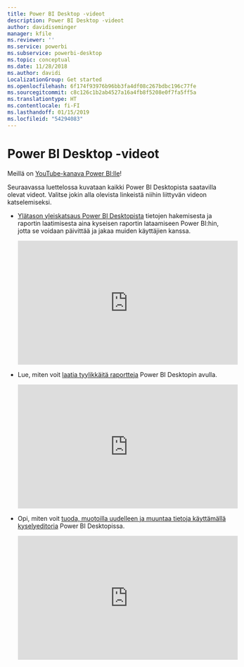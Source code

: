 ```yaml
---
title: Power BI Desktop -videot
description: Power BI Desktop -videot
author: davidiseminger
manager: kfile
ms.reviewer: ''
ms.service: powerbi
ms.subservice: powerbi-desktop
ms.topic: conceptual
ms.date: 11/28/2018
ms.author: davidi
LocalizationGroup: Get started
ms.openlocfilehash: 6f174f93976b96bb3fa4df08c267bdbc196c77fe
ms.sourcegitcommit: c8c126c1b2ab4527a16a4fb8f5208e0f7fa5ff5a
ms.translationtype: HT
ms.contentlocale: fi-FI
ms.lasthandoff: 01/15/2019
ms.locfileid: "54294083"
---
```

# <a name="power-bi-desktop-videos"></a>Power BI Desktop -videot
Meillä on [YouTube-kanava Power BI:lle](http://www.youtube.com/playlist?list=PL1N57mwBHtN2q1WbU5O29rrn_A0lkVv9p)!

Seuraavassa luettelossa kuvataan kaikki Power BI Desktopista saatavilla olevat videot. Valitse jokin alla olevista linkeistä niihin liittyvän videon katselemiseksi.

- [Ylätason yleiskatsaus Power BI Desktopista](https://www.youtube.com/watch?v=Qgam9M8I0xA) tietojen hakemisesta ja raportin laatimisesta aina kyseisen raportin lataamiseen Power BI:hin, jotta se voidaan päivittää ja jakaa muiden käyttäjien kanssa.  
  
  <iframe width="500" height="281" src="https://www.youtube.com/embed/Qgam9M8I0xA" frameborder="0" allowfullscreen></iframe> 
  
- Lue, miten voit [laatia tyylikkäitä raportteja](https://www.youtube.com/watch?v=ByIUx-HmQbw) Power BI Desktopin avulla.
  
  <iframe width="500" height="281" src="https://www.youtube.com/embed/IMAsitQ2cAc" frameborder="0" allowfullscreen></iframe>  
  
- Opi, miten voit [ tuoda, muotoilla uudelleen ja muuntaa tietoja käyttämällä kyselyeditoria](https://www.youtube.com/watch?v=ByIUx-HmQbw) Power BI Desktopissa.
  
  <iframe width="500" height="281" src="https://www.youtube.com/embed/ByIUx-HmQbw" frameborder="0" allowfullscreen></iframe>


